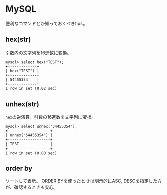 # MySQL

便利なコマンドとか知っておくべきtips。

## hex(str)

引数内の文字列を16進数に変換。

```
mysql> select hex("TEST");
+-------------+
| hex("TEST") |
+-------------+
| 54455354    |
+-------------+
1 row in set (0.02 sec)
```

## unhex(str)

`hex`の逆演算。引数の16進数を文字列に変換。

```
mysql> select unhex("54455354");
+-------------------+
| unhex("54455354") |
+-------------------+
| TEST              |
+-------------------+
1 row in set (0.00 sec)
```

## order by

ソートして表示。
ORDER BYを使ったときは明示的にASC, DESCを指定した方が、確認するときも安心。